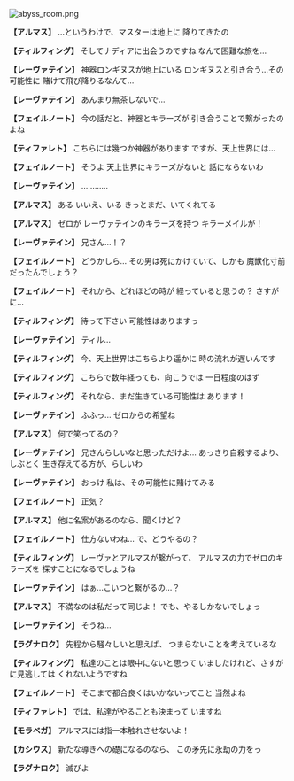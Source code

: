 
![abyss_room.png](../images/backgrounds/abyss_room.png)

**【アルマス】**
…というわけで、マスターは地上に
降りてきたの

**【ティルフィング】**
そしてナディアに出会うのですね
なんて困難な旅を…

**【レーヴァテイン】**
神器ロンギヌスが地上にいる
ロンギヌスと引き合う…その可能性に
賭けて飛び降りるなんて…

**【レーヴァテイン】**
あんまり無茶しないで…

**【フェイルノート】**
今の話だと、神器とキラーズが
引き合うことで繋がったのよね

**【ティファレト】**
こちらには幾つか神器があります
ですが、天上世界には…

**【フェイルノート】**
そうよ
天上世界にキラーズがないと
話にならないわ

**【レーヴァテイン】**
…………

**【アルマス】**
ある
いいえ、いる
きっとまだ、いてくれてる

**【アルマス】**
ゼロが
レーヴァテインのキラーズを持つ
キラーメイルが！

**【レーヴァテイン】**
兄さん…！？

**【フェイルノート】**
どうかしら…
その男は死にかけていて、しかも
魔獣化寸前だったんでしょう？

**【フェイルノート】**
それから、どれほどの時が
経っていると思うの？
さすがに…

**【ティルフィング】**
待って下さい
可能性はありますっ

**【レーヴァテイン】**
ティル…

**【ティルフィング】**
今、天上世界はこちらより遥かに
時の流れが遅いんです

**【ティルフィング】**
こちらで数年経っても、向こうでは
一日程度のはず

**【ティルフィング】**
それなら、まだ生きている可能性は
あります！

**【レーヴァテイン】**
ふふっ…
ゼロからの希望ね

**【アルマス】**
何で笑ってるの？

**【レーヴァテイン】**
兄さんらしいなと思っただけよ…
あっさり自殺するより、しぶとく
生き存えてる方が、らしいわ

**【レーヴァテイン】**
おっけ
私は、その可能性に賭けてみる

**【フェイルノート】**
正気？

**【アルマス】**
他に名案があるのなら、聞くけど？

**【フェイルノート】**
仕方ないわね…
で、どうやるの？

**【ティルフィング】**
レーヴァとアルマスが繋がって、
アルマスの力でゼロのキラーズを
探すことになるでしょうね

**【レーヴァテイン】**
はぁ…こいつと繋がるの…？

**【アルマス】**
不満なのは私だって同じよ！
でも、やるしかないでしょっ

**【レーヴァテイン】**
そうね…

**【ラグナロク】**
先程から騒々しいと思えば、
つまらないことを考えているな

**【ティルフィング】**
私達のことは眼中にないと思って
いましたけれど、さすがに見逃しては
くれないようですね

**【フェイルノート】**
そこまで都合良くはいかないってこと
当然よね

**【ティファレト】**
では、私達がやることも決まって
いますね

**【モラベガ】**
アルマスには指一本触れさせないよ！

**【カシウス】**
新たな導きへの礎になるのなら、
この矛先に永劫の力をっ

**【ラグナロク】**
滅びよ
